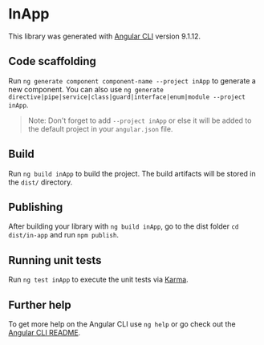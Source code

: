 # InApp

This library was generated with [Angular CLI](https://github.com/angular/angular-cli) version 9.1.12.

## Code scaffolding

Run `ng generate component component-name --project inApp` to generate a new component. You can also use `ng generate directive|pipe|service|class|guard|interface|enum|module --project inApp`.
> Note: Don't forget to add `--project inApp` or else it will be added to the default project in your `angular.json` file. 

## Build

Run `ng build inApp` to build the project. The build artifacts will be stored in the `dist/` directory.

## Publishing

After building your library with `ng build inApp`, go to the dist folder `cd dist/in-app` and run `npm publish`.

## Running unit tests

Run `ng test inApp` to execute the unit tests via [Karma](https://karma-runner.github.io).

## Further help

To get more help on the Angular CLI use `ng help` or go check out the [Angular CLI README](https://github.com/angular/angular-cli/blob/master/README.md).
